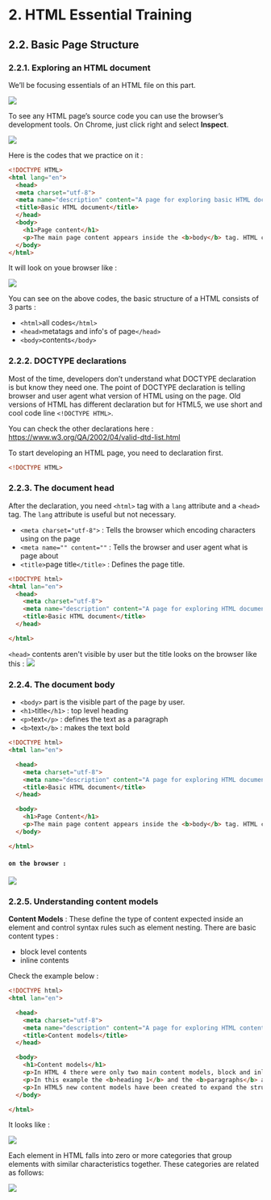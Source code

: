# 2. HTML Essential Training
## 2.2. Basic Page Structure

### 2.2.1. Exploring an HTML document
We’ll be focusing essentials of an HTML file on this part.

![](https://media.giphy.com/media/X9jSX0AkWIzhqTG73p/giphy.gif)

To see any HTML page’s source code you can use the browser’s development tools. On Chrome, just click right and select **Inspect**.

![](http://i63.tinypic.com/28irl10.png)

Here is the codes that we practice on it :

```html
<!DOCTYPE HTML>
<html lang="en">
  <head>
  <meta charset="utf-8">
  <meta name="description" content="A page for exploring basic HTML documents">
  <title>Basic HTML document</title>
  </head>
  <body>
    <h1>Page content</h1>
    <p>The main page content appears inside the <b>body</b> tag. HTML contains several elements that allow you to properly structure and format your content, which we'll cover later.</p>
  </body>
</html>
```

It will look on youe browser like :

![](http://i68.tinypic.com/2a5b0bn.png)

You can see on the above codes, the basic structure of a HTML consists of 3 parts :

* `<html>`all codes`</html>`
* `<head>`metatags and info's of page`</head>`
* `<body>`contents`</body> `

### 2.2.2. DOCTYPE declarations
Most of the time, developers don’t understand what DOCTYPE declaration is but know they need one. The point of DOCTYPE declaration is telling browser and user agent what version of HTML using on the page. Old versions of HTML has different declaration but for HTML5, we use short and cool code line `<!DOCTYPE HTML>`.

You can check the other declarations here : https://www.w3.org/QA/2002/04/valid-dtd-list.html

To start developing an HTML page, you need to declaration first.

```HTML
<!DOCTYPE HTML>
```


### 2.2.3. The document head

After the declaration, you need `<html>` tag with a `lang` attribute and a `<head>` tag. The `lang` attribute is useful but not necessary.

* `<meta charset="utf-8">` : Tells the browser which encoding characters using on the page  
* `<meta name="" content=""` : Tells the browser and user agent what is page about
* `<title>`page title`</title>` : Defines the page title.


```html
<!DOCTYPE html>
<html lan="en">
  <head>
    <meta charset="utf-8">
    <meta name="description" content="A page for exploring HTML documents">
    <title>Basic HTML document</title>
  </head>

</html>
```

`<head>` contents aren't visible by user but the title looks on the browser like this :
![](http://i65.tinypic.com/x42p87.png)


### 2.2.4. The document body

* `<body>` part is the visible part of the page by user.
* `<h1>`title`</h1>` : top level heading
* `<p>`text`</p>` : defines the text as a paragraph
* `<b>`text`</b>` : makes the text bold

```html
<!DOCTYPE html>
<html lan="en">

  <head>
    <meta charset="utf-8">
    <meta name="description" content="A page for exploring HTML documents">
    <title>Basic HTML document</title>
  </head>

  <body>
    <h1>Page Content</h1>
    <p>The main page content appears inside the <b>body</b> tag. HTML contains several elements that allow you to properly structure and format your content, which we'll cover later.</p>
  </body>

</html>
```

#### `on the browser :`

![](http://i63.tinypic.com/dq1109.png)



### 2.2.5. Understanding content models

**Content Models** : These define the type of content expected inside an element and control syntax rules such as element nesting. There are basic content types :

* block level contents
* inline contents

Check the example below :

```html
<!DOCTYPE html>
<html lan="en">

  <head>
    <meta charset="utf-8">
    <meta name="description" content="A page for exploring HTML content models">
    <title>Content models</title>
  </head>

  <body>
    <h1>Content models</h1>
    <p>In HTML 4 there were only two main content models, block and inline level elements. <b>Block level</b> elements would stack on top of each other in normal document flow while <b>inline level</b> elements typically appear within the flow of text content.</p>
    <p>In this example the <b>heading 1</b> and the <b>paragraphs</b> are block level items, while the bold tags and the link below are examples of inline level elements.</p>
    <p>In HTML5 new content models have been created to expand the structure and semantic capabilities of HTML. There are seven main models: <b>Flow, Metadata, Embedded, Interactive, Heading, Phrasing, and Sectioning</b>. To learn more about them, visit the <a href="http://www.w3.org/TR/html5/dom.html#kinds-of-content">interactive graphic</a> contained in the W3C HTML5 specfication.</p>
  </body>

</html>
```
It looks like :

![](http://i67.tinypic.com/246m1ra.png)


Each element in HTML falls into zero or more categories that group elements with similar characteristics together. These categories are related as follows:

![](https://media.giphy.com/media/5yYmd21RHrRSAaOTZG/giphy.gif)
